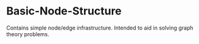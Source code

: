 # Basic-Node-Structure
Contains simple node/edge infrastructure.
Intended to aid in solving graph theory problems.
